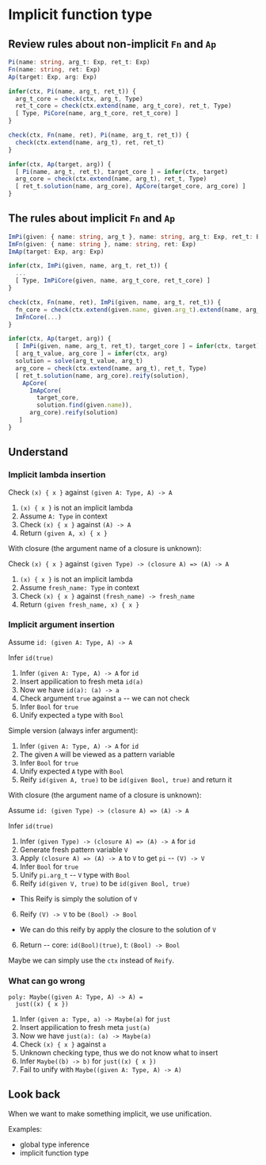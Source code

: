 # Implicit function type

## Review rules about non-implicit `Fn` and `Ap`

``` typescript
Pi(name: string, arg_t: Exp, ret_t: Exp)
Fn(name: string, ret: Exp)
Ap(target: Exp, arg: Exp)

infer(ctx, Pi(name, arg_t, ret_t)) {
  arg_t_core = check(ctx, arg_t, Type)
  ret_t_core = check(ctx.extend(name, arg_t_core), ret_t, Type)
  [ Type, PiCore(name, arg_t_core, ret_t_core) ]
}

check(ctx, Fn(name, ret), Pi(name, arg_t, ret_t)) {
  check(ctx.extend(name, arg_t), ret, ret_t)
}

infer(ctx, Ap(target, arg)) {
  [ Pi(name, arg_t, ret_t), target_core ] = infer(ctx, target)
  arg_core = check(ctx.extend(name, arg_t), ret_t, Type)
  [ ret_t.solution(name, arg_core), ApCore(target_core, arg_core) ]
}
```

## The rules about implicit `Fn` and `Ap`

``` typescript
ImPi(given: { name: string, arg_t }, name: string, arg_t: Exp, ret_t: Exp)
ImFn(given: { name: string }, name: string, ret: Exp)
ImAp(target: Exp, arg: Exp)

infer(ctx, ImPi(given, name, arg_t, ret_t)) {
  ...
  [ Type, ImPiCore(given, name, arg_t_core, ret_t_core) ]
}

check(ctx, Fn(name, ret), ImPi(given, name, arg_t, ret_t)) {
  fn_core = check(ctx.extend(given.name, given.arg_t).extend(name, arg_t), ret, ret_t)
  ImFnCore(...)
}

infer(ctx, Ap(target, arg)) {
  [ ImPi(given, name, arg_t, ret_t), target_core ] = infer(ctx, target)
  [ arg_t_value, arg_core ] = infer(ctx, arg)
  solution = solve(arg_t_value, arg_t)
  arg_core = check(ctx.extend(name, arg_t), ret_t, Type)
  [ ret_t.solution(name, arg_core).reify(solution),
    ApCore(
      ImApCore(
        target_core,
        solution.find(given.name)),
      arg_core).reify(solution)
   ]
}
```

## Understand

### Implicit lambda insertion

Check `(x) { x }` against `(given A: Type, A) -> A`

1. `(x) { x }` is not an implicit lambda
2. Assume `A: Type` in context
3. Check `(x) { x }` against `(A) -> A`
4. Return `(given A, x) { x }`

With closure (the argument name of a closure is unknown):

Check `(x) { x }` against `(given Type) -> (closure A) => (A) -> A`

1. `(x) { x }` is not an implicit lambda
2. Assume `fresh_name: Type` in context
3. Check `(x) { x }` against `(fresh_name) -> fresh_name`
4. Return `(given fresh_name, x) { x }`

### Implicit argument insertion

Assume `id: (given A: Type, A) -> A`

Infer `id(true)`

1. Infer `(given A: Type, A) -> A` for `id`
2. Insert appilication to fresh meta `id(a)`
3. Now we have `id(a): (a) -> a`
4. Check argument `true` against `a` -- we can not check
5. Infer `Bool` for `true`
5. Unify expected `a` type with `Bool`

Simple version (always infer argument):

1. Infer `(given A: Type, A) -> A` for `id`
2. The given `A` will be viewed as a pattern variable
3. Infer `Bool` for `true`
4. Unify expected `A` type with `Bool`
5. Reify `id(given A, true)` to be `id(given Bool, true)` and return it

With closure (the argument name of a closure is unknown):

Assume `id: (given Type) -> (closure A) => (A) -> A`

Infer `id(true)`

1. Infer `(given Type) -> (closure A) => (A) -> A` for `id`
2. Generate fresh pattern variable `V`
2. Apply `(closure A) => (A) -> A` to `V` to get `pi` -- `(V) -> V`
3. Infer `Bool` for `true`
4. Unify `pi.arg_t` -- `V` type with `Bool`
5. Reify `id(given V, true)` to be `id(given Bool, true)`
  - This Reify is simply the solution of `V`
6. Reify `(V) -> V` to be `(Bool) -> Bool`
  - We can do this reify by apply the closure to the solution of `V`
6. Return -- core: `id(Bool)(true)`, t: `(Bool) -> Bool`

Maybe we can simply use the `ctx` instead of `Reify`.

### What can go wrong

```
poly: Maybe((given A: Type, A) -> A) =
  just((x) { x })
```

1. Infer `(given a: Type, a) -> Maybe(a)` for `just`
2. Insert appilication to fresh meta `just(a)`
3. Now we have `just(a): (a) -> Maybe(a)`
2. Check `(x) { x }` against `a`
3. Unknown checking type, thus we do not know what to insert
3. Infer `Maybe((b) -> b)` for `just((x) { x })`
4. Fail to unify with `Maybe((given A: Type, A) -> A)`

## Look back

When we want to make something implicit, we use unification.

Examples:
- global type inference
- implicit function type

